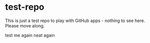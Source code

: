 # test-repo
This is just a test repo to play with GitHub apps - nothing to see here.
Please move along.

test me
again
neat
again
